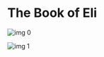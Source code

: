 # The Book of Eli

![img 0](https://i.imgur.com/tY8hcjS.jpg)

![img 1](https://i.imgur.com/18YQROy.png)

